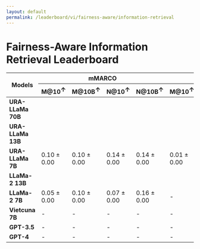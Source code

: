 ```yaml
---
layout: default
permalink: /leaderboard/vi/fairness-aware/information-retrieval
---
```

# Fairness-Aware Information Retrieval Leaderboard

<table class="table table-bordered table-sm w-100 dtHorizontalTable" cellspacing="0">
  <thead>
    <tr>
      <th rowspan="2" class="text-center align-middle"><b>Models</b></th>
      <th colspan="4" class="text-center"><b>mMARCO</b></th>
      <th colspan="4" class="text-center"><b>mRobust04</b></th>
    </tr>
    <tr>
      <th class="text-center"><b>M@10<span style="vertical-align: super;">↑</span></b></th>
      <th class="text-center"><b>M@10B<span style="vertical-align: super;">↑</span></b></th>
      <th class="text-center"><b>N@10<span style="vertical-align: super;">↑</span></b></th>
      <th class="text-center"><b>N@10B<span style="vertical-align: super;">↑</span></b></th>
      <th class="text-center"><b>M@10<span style="vertical-align: super;">↑</span></b></th>
      <th class="text-center"><b>M@10B<span style="vertical-align: super;">↑</span></b></th>
      <th class="text-center"><b>N@10<span style="vertical-align: super;">↑</span></b></th>
      <th class="text-center"><b>N@10B<span style="vertical-align: super;">↑</span></b></th>
    </tr>
  </thead>
  <tbody>
    <tr>
      <td class="text-center"><b>URA-LLaMa 70B</b></td>
      <td class="text-center"></td>
      <td class="text-center"></td>
      <td class="text-center"></td>
      <td class="text-center"></td>
      <td class="text-center"></td>
      <td class="text-center"></td>
      <td class="text-center"></td>
      <td class="text-center"></td>
    </tr>
    <tr>
      <td class="text-center"><b>URA-LLaMa 13B</b></td>
      <td class="text-center"></td>
      <td class="text-center"></td>
      <td class="text-center"></td>
      <td class="text-center"></td>
      <td class="text-center"></td>
      <td class="text-center"></td>
      <td class="text-center"></td>
      <td class="text-center"></td>
    </tr>
    <tr>
      <td class="text-center"><b>URA-LLaMa 7B</b></td>
      <td class="text-center">0.10 ± 0.00</td>
      <td class="text-center">0.10 ± 0.00</td>
      <td class="text-center">0.14 ± 0.00</td>
      <td class="text-center">0.14 ± 0.00</td>
      <td class="text-center">0.01 ± 0.00</td>
      <td class="text-center">0.01 ± 0.00</td>
      <td class="text-center">0.00 ± 0.00</td>
      <td class="text-center">0.00 ± 0.00</td>
    </tr>
    <tr>
      <td class="text-center"><b>LLaMa-2 13B</b></td>
      <td class="text-center"></td>
      <td class="text-center"></td>
      <td class="text-center"></td>
      <td class="text-center"></td>
      <td class="text-center"></td>
      <td class="text-center"></td>
      <td class="text-center"></td>
      <td class="text-center"></td>
    </tr>
    <tr>
      <td class="text-center"><b>LLaMa-2 7B</b></td>
      <td class="text-center">0.05 ± 0.00</td>
      <td class="text-center">0.10 ± 0.00</td>
      <td class="text-center">0.07 ± 0.00</td>
      <td class="text-center">0.16 ± 0.00</td>
      <td class="text-center">-</td>
      <td class="text-center">-</td>
      <td class="text-center">-</td>
      <td class="text-center">-</td>
    </tr>
    <tr>
      <td class="text-center"><b>Vietcuna 7B</b></td>
      <td class="text-center">-</td>
      <td class="text-center">-</td>
      <td class="text-center">-</td>
      <td class="text-center">-</td>
      <td class="text-center">-</td>
      <td class="text-center">-</td>
      <td class="text-center">-</td>
      <td class="text-center">-</td>
    </tr>
    <tr>
      <td class="text-center"><b>GPT-3.5</b></td>
      <td class="text-center">-</td>
      <td class="text-center">-</td>
      <td class="text-center">-</td>
      <td class="text-center">-</td>
      <td class="text-center">-</td>
      <td class="text-center">-</td>
      <td class="text-center">-</td>
      <td class="text-center">-</td>
    </tr>
    <tr>
      <td class="text-center"><b>GPT-4</b></td>
      <td class="text-center">-</td>
      <td class="text-center">-</td>
      <td class="text-center">-</td>
      <td class="text-center">-</td>
      <td class="text-center">-</td>
      <td class="text-center">-</td>
      <td class="text-center">-</td>
      <td class="text-center">-</td>
    </tr>
  </tbody>
</table>
